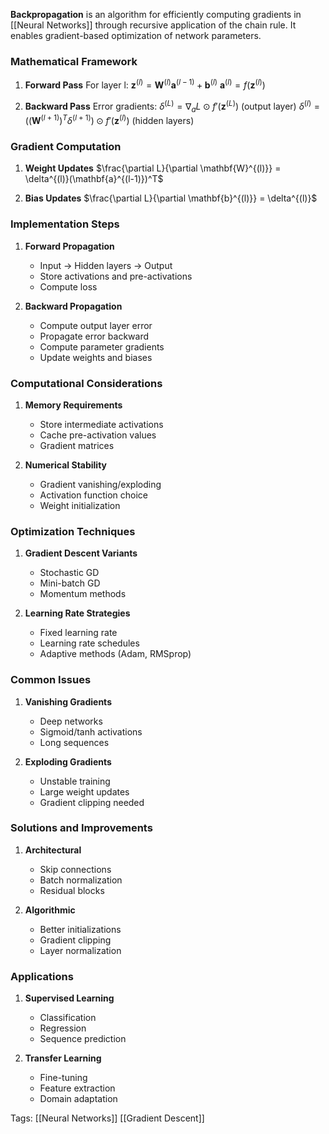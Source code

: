 **Backpropagation** is an algorithm for efficiently computing gradients in [[Neural Networks]] through recursive application of the chain rule. It enables gradient-based optimization of network parameters.

### Mathematical Framework

1. **Forward Pass**
   For layer l:
   $\mathbf{z}^{(l)} = \mathbf{W}^{(l)}\mathbf{a}^{(l-1)} + \mathbf{b}^{(l)}$
   $\mathbf{a}^{(l)} = f(\mathbf{z}^{(l)})$

2. **Backward Pass**
   Error gradients:
   $\delta^{(L)} = \nabla_a L \odot f'(\mathbf{z}^{(L)})$ (output layer)
   $\delta^{(l)} = ((\mathbf{W}^{(l+1)})^T\delta^{(l+1)}) \odot f'(\mathbf{z}^{(l)})$ (hidden layers)

### Gradient Computation

1. **Weight Updates**
   $\frac{\partial L}{\partial \mathbf{W}^{(l)}} = \delta^{(l)}(\mathbf{a}^{(l-1)})^T$

2. **Bias Updates**
   $\frac{\partial L}{\partial \mathbf{b}^{(l)}} = \delta^{(l)}$

### Implementation Steps

1. **Forward Propagation**
   - Input → Hidden layers → Output
   - Store activations and pre-activations
   - Compute loss

2. **Backward Propagation**
   - Compute output layer error
   - Propagate error backward
   - Compute parameter gradients
   - Update weights and biases

### Computational Considerations

1. **Memory Requirements**
   - Store intermediate activations
   - Cache pre-activation values
   - Gradient matrices

2. **Numerical Stability**
   - Gradient vanishing/exploding
   - Activation function choice
   - Weight initialization

### Optimization Techniques

1. **Gradient Descent Variants**
   - Stochastic GD
   - Mini-batch GD
   - Momentum methods

2. **Learning Rate Strategies**
   - Fixed learning rate
   - Learning rate schedules
   - Adaptive methods (Adam, RMSprop)

### Common Issues

1. **Vanishing Gradients**
   - Deep networks
   - Sigmoid/tanh activations
   - Long sequences

2. **Exploding Gradients**
   - Unstable training
   - Large weight updates
   - Gradient clipping needed

### Solutions and Improvements

1. **Architectural**
   - Skip connections
   - Batch normalization
   - Residual blocks

2. **Algorithmic**
   - Better initializations
   - Gradient clipping
   - Layer normalization

### Applications

1. **Supervised Learning**
   - Classification
   - Regression
   - Sequence prediction

2. **Transfer Learning**
   - Fine-tuning
   - Feature extraction
   - Domain adaptation

Tags:
[[Neural Networks]]
[[Gradient Descent]]
